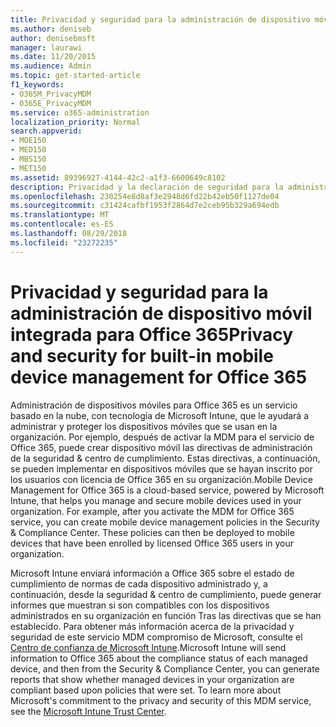 ```yaml
---
title: Privacidad y seguridad para la administración de dispositivo móvil integrada para Office 365
ms.author: deniseb
author: denisebmsft
manager: laurawi
ms.date: 11/20/2015
ms.audience: Admin
ms.topic: get-started-article
f1_keywords:
- O365M_PrivacyMDM
- O365E_PrivacyMDM
ms.service: o365-administration
localization_priority: Normal
search.appverid:
- MOE150
- MED150
- MBS150
- MET150
ms.assetid: 89396927-4144-42c2-a1f3-6600649c8102
description: Privacidad y la declaración de seguridad para la administración de dispositivos móviles para Office 365, un servicio basado en la nube, con tecnología de Microsoft Intune, que le ayudará a administración y proteger los dispositivos móviles que se usan en la organización.
ms.openlocfilehash: 230254e8d8af3e2948d6fd22b42eb50f1127de04
ms.sourcegitcommit: c31424cafbf1953f2864d7e2ceb95b329a694edb
ms.translationtype: MT
ms.contentlocale: es-ES
ms.lasthandoff: 08/29/2018
ms.locfileid: "23272235"
---
```

# <a name="privacy-and-security-for-built-in-mobile-device-management-for-office-365"></a><span data-ttu-id="737fb-103">Privacidad y seguridad para la administración de dispositivo móvil integrada para Office 365</span><span class="sxs-lookup"><span data-stu-id="737fb-103">Privacy and security for built-in mobile device management for Office 365</span></span>

<span data-ttu-id="737fb-p101">Administración de dispositivos móviles para Office 365 es un servicio basado en la nube, con tecnología de Microsoft Intune, que le ayudará a administrar y proteger los dispositivos móviles que se usan en la organización. Por ejemplo, después de activar la MDM para el servicio de Office 365, puede crear dispositivo móvil las directivas de administración de la seguridad &amp; centro de cumplimiento. Estas directivas, a continuación, se pueden implementar en dispositivos móviles que se hayan inscrito por los usuarios con licencia de Office 365 en su organización.</span><span class="sxs-lookup"><span data-stu-id="737fb-p101">Mobile Device Management for Office 365 is a cloud-based service, powered by Microsoft Intune, that helps you manage and secure mobile devices used in your organization. For example, after you activate the MDM for Office 365 service, you can create mobile device management policies in the Security &amp; Compliance Center. These policies can then be deployed to mobile devices that have been enrolled by licensed Office 365 users in your organization.</span></span>
  
<span data-ttu-id="737fb-p102">Microsoft Intune enviará información a Office 365 sobre el estado de cumplimiento de normas de cada dispositivo administrado y, a continuación, desde la seguridad &amp; centro de cumplimiento, puede generar informes que muestran si son compatibles con los dispositivos administrados en su organización en función Tras las directivas que se han establecido. Para obtener más información acerca de la privacidad y seguridad de este servicio MDM compromiso de Microsoft, consulte el [Centro de confianza de Microsoft Intune](https://www.microsoft.com/en-us/server-cloud/products/intune-trust-center/overview.aspx).</span><span class="sxs-lookup"><span data-stu-id="737fb-p102">Microsoft Intune will send information to Office 365 about the compliance status of each managed device, and then from the Security &amp; Compliance Center, you can generate reports that show whether managed devices in your organization are compliant based upon policies that were set. To learn more about Microsoft's commitment to the privacy and security of this MDM service, see the [Microsoft Intune Trust Center](https://www.microsoft.com/en-us/server-cloud/products/intune-trust-center/overview.aspx).</span></span> 
  

